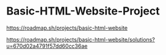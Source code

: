 # Basic-HTML-Website-Project

https://roadmap.sh/projects/basic-html-website

https://roadmap.sh/projects/basic-html-website/solutions?u=670d02a4791f57dd60cc36ae

